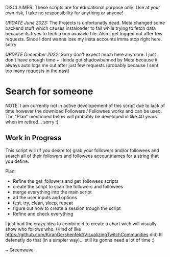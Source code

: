DISCLAIMER: These scripts are for educational purpose only! Use at your own risk, I take no responsibility for anything or anyone! 

*UPDATE June 2023:* The Projects is unfortunatly dead. Meta changed some backend stuff which causes instaloader to fail while trying to fetch data because its tryes to fech a non avaiavle file. Also I get logged out after few requests. Since I dont wanna lose my insta accounts imma stop right here. sorry

*UPDATE December 2022:* Sorry don't expect much here anymore. I just don't have enough time + i kinda got shadowbanned by Meta because it always auto logs me out after just few requests (probably because I sent too many requests in the past)


# Search for someone

NOTE: I am currently not in active developement of this script due to lack of time however the download Followers / Followees works and can be used. The "Plan" mentioned below will probably be developed in like 40 years when im retired... sorry :)

## Work in Progress

This script will (if you desire to) grab your followers and/or followees and search all of their followers and followees accountnames for a string that you define. 

Plan:

  * Refine the get_followers and get_followees scripts
  * create the script to scan the followers and followees
  * merge everything into the main script 
  * ad the user inputs and options
  * test, try, clean, sleep, repeat
  * figure out how to create a session trough the script
  * Refine and check everything

I just had the crazy idea to combine it to create a chart wich will visually show who follows who.
(Kind of like https://github.com/KiranGershenfeld/VisualizingTwitchCommunities did)
Ill defenetly do that (in a simpler way)... still its gonna need a lot of time :)

~ Greenwave
